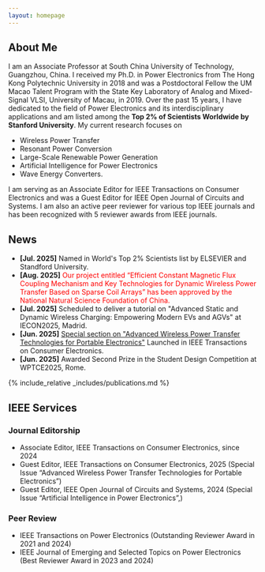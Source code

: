 ```yaml
---
layout: homepage
---
```


## About Me

I am an Associate Professor at South China University of Technology, Guangzhou, China. I received my Ph.D. in Power Electronics from The Hong Kong Polytechnic University in 2018 and was a Postdoctoral Fellow the UM Macao Talent Program with the State Key Laboratory of Analog and Mixed-Signal VLSI, University of Macau, in 2019. Over the past 15 years, I have dedicated to the field of Power Electronics and its interdisciplinary applications and am listed among the **Top 2% of Scientists Worldwide by Stanford University**. My current research focuses on
* Wireless Power Transfer
* Resonant Power Conversion
* Large-Scale Renewable Power Generation
* Artificial Intelligence for Power Electronics
* Wave Energy Converters. 
<!-- Over the past five years, he has served as Principal Investigator for 16 research projects (including several interdisciplinary initiatives), securing a total funding of over 1,023,000 USD.  -->

I am serving as an Associate Editor for IEEE Transactions on Consumer Electronics and was a Guest Editor for IEEE Open Journal of Circuits and Systems. I am also an active peer reviewer for various top IEEE journals and has been recognized with 5 reviewer awards from IEEE journals.

<!-- ## Research Interests

- **Computer Vision:** image recognition, image generation, video captioning
- **Machine Learning:** meta-learning, incremental learning, transfer learning -->

## News
- **[Jul. 2025]** Named in World's Top 2% Scientists list by ELSEVIER and Standford University.
- **[Aug. 2025]**  <font color=red>Our project entitled “Efficient Constant Magnetic Flux Coupling Mechanism and Key Technologies for Dynamic Wireless Power Transfer Based on Sparse Coil Arrays” has been approved by the National Natural Science Foundation of China.</font>
- **[Jul. 2025]** Scheduled to deliver a tutorial on "Advanced Static and Dynamic Wireless Charging: Empowering Modern EVs and AGVs" at IECON2025, Madrid.
- **[Jun. 2025]** [Special section on "Advanced Wireless Power Transfer Technologies for Portable Electronics"](https://ctsoc.ieee.org/images/TCE_FILES/Approved_CFP/June_2025/TCE_SS_CFP_Advanced_Wireless_Power_Transfer_Technologies_for_Portable_Electronics-online.pdf) Launched in IEEE Transactions on Consumer Electronics.
- **[Jun. 2025]** Awarded Second Prize in the Student Design Competition at WPTCE2025, Rome.


{% include_relative _includes/publications.md %}

<!-- {% include_relative _includes/services.md %} -->

## IEEE Services
### Journal Editorship
- Associate Editor, IEEE Transactions on Consumer Electronics, since 2024
- Guest Editor, IEEE Transactions on Consumer Electronics, 2025 (Special Issue “Advanced Wireless Power Transfer Technologies for Portable Electronics”)
- Guest Editor, IEEE Open Journal of Circuits and Systems, 2024 (Special Issue “Artificial Intelligence in Power Electronics”,)

### Peer Review
- IEEE Transactions on Power Electronics (Outstanding Reviewer Award in 2021 and 2024)
- IEEE Journal of Emerging and Selected Topics on Power Electronics (Best Reviewer Award in 2023 and 2024)

